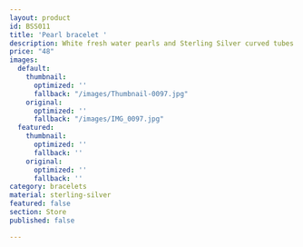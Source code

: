 ```yaml
---
layout: product
id: BSS011
title: 'Pearl bracelet '
description: White fresh water pearls and Sterling Silver curved tubes.
price: "48"
images:
  default:
    thumbnail:
      optimized: ''
      fallback: "/images/Thumbnail-0097.jpg"
    original:
      optimized: ''
      fallback: "/images/IMG_0097.jpg"
  featured:
    thumbnail:
      optimized: ''
      fallback: ''
    original:
      optimized: ''
      fallback: ''
category: bracelets
material: sterling-silver
featured: false
section: Store
published: false

---
```

